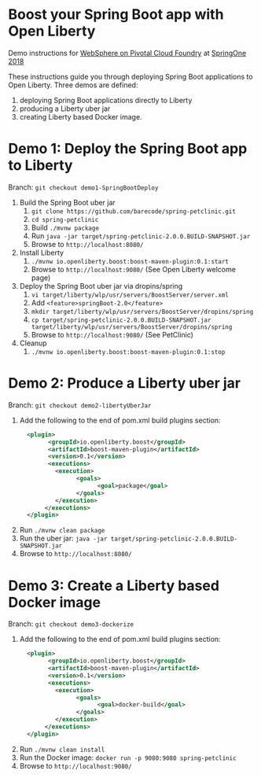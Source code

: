 # Boost your Spring Boot app with Open Liberty 
Demo instructions for [WebSphere on Pivotal Cloud Foundry](https://springoneplatform.io/2018/sessions/websphere-on-pivotal-cloud-foundry) at [SpringOne 2018](https://springoneplatform.io/2018/agenda)

These instructions guide you through deploying Spring Boot applications to Open Liberty. Three demos are defined:
1. deploying Spring Boot applications directly to Liberty
2. producing a Liberty uber jar
3. creating Liberty based Docker image.

# Demo 1: Deploy the Spring Boot app to Liberty
Branch: `git checkout demo1-SpringBootDeploy`
1. Build the Spring Boot uber jar
    1. `git clone https://github.com/barecode/spring-petclinic.git`
    2. `cd spring-petclinic`
    3. Build `./mvnw package`
    4. Run `java -jar target/spring-petclinic-2.0.0.BUILD-SNAPSHOT.jar`
    5. Browse to `http://localhost:8080/`
2. Install Liberty
    1. `./mvnw io.openliberty.boost:boost-maven-plugin:0.1:start`
    2. Browse to `http://localhost:9080/` (See Open Liberty welcome page)
3. Deploy the Spring Boot uber jar via dropins/spring
    1. `vi target/liberty/wlp/usr/servers/BoostServer/server.xml`
    2. Add `<feature>springBoot-2.0</feature>`
    3. `mkdir target/liberty/wlp/usr/servers/BoostServer/dropins/spring`
    4. `cp target/spring-petclinic-2.0.0.BUILD-SNAPSHOT.jar target/liberty/wlp/usr/servers/BoostServer/dropins/spring`
    5. Browse to `http://localhost:9080/` (See PetClinic)
4. Cleanup
    1. `./mvnw io.openliberty.boost:boost-maven-plugin:0.1:stop`


# Demo 2: Produce a Liberty uber jar
Branch: `git checkout demo2-libertyUberJar`
1. Add the following to the end of pom.xml build plugins section:
    ```xml
      <plugin>
            <groupId>io.openliberty.boost</groupId>
            <artifactId>boost-maven-plugin</artifactId>
            <version>0.1</version>
            <executions>
              <execution>
                    <goals>
                          <goal>package</goal>
                    </goals>
              </execution>
           </executions>
      </plugin>
    ```
2. Run `./mvnw clean package`
3. Run the uber jar: `java -jar target/spring-petclinic-2.0.0.BUILD-SNAPSHOT.jar`
4. Browse to `http://localhost:8080/`



# Demo 3: Create a Liberty based Docker image
Branch: `git checkout demo3-dockerize`
1. Add the following to the end of pom.xml build plugins section:
    ```xml
      <plugin>
            <groupId>io.openliberty.boost</groupId>
            <artifactId>boost-maven-plugin</artifactId>
            <version>0.1</version>
            <executions>
              <execution>
                    <goals>
                          <goal>docker-build</goal>
                    </goals>
              </execution>
           </executions>
      </plugin>
    ```
2. Run `./mvnw clean install`
3. Run the Docker image: `docker run -p 9080:9080 spring-petclinic`
4. Browse to `http://localhost:9080/`

